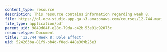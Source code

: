 ```yaml
---
content_type: resource
description: This resource contains information regarding week 8.
file: https://ol-ocw-studio-app-qa.s3.amazonaws.com/courses/12-744-marine-isotope-chemistry-fall-2012/524263ba81f9bb4df0ed448a309b25e3_MIT12_744F12_Week8.pdf
file_type: application/pdf
parent_uid: 9849d04f-e28c-79da-c42b-53e91c92073c
resourcetype: Document
title: '12.744 Week 8: Dole Effect'
uid: 524263ba-81f9-bb4d-f0ed-448a309b25e3
---
```

